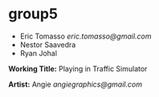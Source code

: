 # group5
- Eric Tomasso _eric.tomasso@gmail.com_ 
- Nestor Saavedra
- Ryan Johal	

**Working Title:** Playing in Traffic Simulator

**Artist:** Angie _angiegraphics@gmail.com_	

